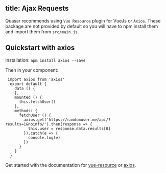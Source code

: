 title: Ajax Requests
---
Quasar recommends using `Vue Resource` plugin for VueJs or `Axios`. These package are not provided by default so you will have to npm install them and import them from `src/main.js`.

## Quickstart with axios
Installation: `npm install axios --save`

Then in your component:
```
 import axios from 'axios'
  export default {
    data () {
    },
    mounted () {
      this.fetchUser()
    },
    methods: {
      fetchUser () {
        axios.get('https://randomuser.me/api/?results=1&noinfo/').then(response => {
          this.user = response.data.results[0]
        }).catch(e => {
          console.log(e)
        })
      }
    }
  }
```

Get started with the documentation for [vue-resource](https://github.com/pagekit/vue-resource) or [axios](https://github.com/mzabriskie/axios).
